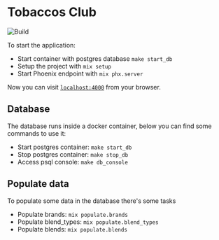 # Tobaccos Club
![Build](https://github.com/edgarlatorre/tobaccos_club/workflows/Build/badge.svg)

To start the application:

  * Start container with postgres database `make start_db`
  * Setup the project with `mix setup`
  * Start Phoenix endpoint with `mix phx.server`

Now you can visit [`localhost:4000`](http://localhost:4000) from your browser.

## Database
The database runs inside a docker container, below you can find some commands to use it:

  * Start postgres container: `make start_db`
  * Stop postgres container: `make stop_db`
  * Access psql console: `make db_console`

## Populate data
To populate some data in the database there's some tasks

* Populate brands: `mix populate.brands`
* Populate blend_types: `mix populate.blend_types`
* Populate blends: `mix populate.blends`
